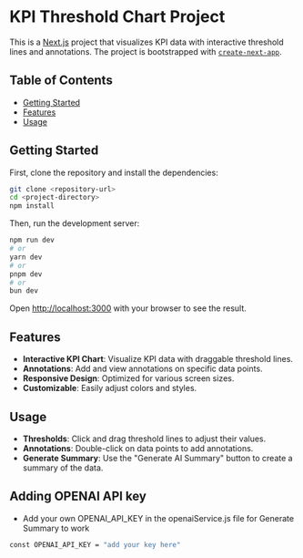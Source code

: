 # KPI Threshold Chart Project

This is a [Next.js](https://nextjs.org) project that visualizes KPI data with interactive threshold lines and annotations. The project is bootstrapped with [`create-next-app`](https://nextjs.org/docs/app/api-reference/cli/create-next-app).

## Table of Contents

- [Getting Started](#getting-started)
- [Features](#features)
- [Usage](#usage)

## Getting Started

First, clone the repository and install the dependencies:

```bash
git clone <repository-url>
cd <project-directory>
npm install
```

Then, run the development server:

```bash
npm run dev
# or
yarn dev
# or
pnpm dev
# or
bun dev
```

Open [http://localhost:3000](http://localhost:3000) with your browser to see the result.

## Features

- **Interactive KPI Chart**: Visualize KPI data with draggable threshold lines.
- **Annotations**: Add and view annotations on specific data points.
- **Responsive Design**: Optimized for various screen sizes.
- **Customizable**: Easily adjust colors and styles.

## Usage

- **Thresholds**: Click and drag threshold lines to adjust their values.
- **Annotations**: Double-click on data points to add annotations.
- **Generate Summary**: Use the "Generate AI Summary" button to create a summary of the data.

## Adding OPENAI API key

- Add your own OPENAI_API_KEY in the openaiService.js file for Generate Summary to work

```bash
const OPENAI_API_KEY = "add your key here"
```

